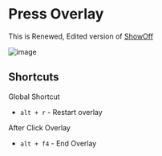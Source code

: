 # Press Overlay
This is Renewed, Edited version of [ShowOff](https://www.dcmembers.com/skrommel/download/showoff/)

![image](https://user-images.githubusercontent.com/27716524/119119629-53c85300-ba66-11eb-8a17-c1219bdf7f94.png)


## Shortcuts
Global Shortcut
- `alt + r` - Restart overlay

After Click Overlay
- `alt + f4` - End Overlay 
